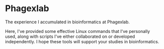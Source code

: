 # Phagexlab
The experience I accumulated in bioinformatics at Phagexlab.

Here, I've provided some effective Linux commands that I've personally used, along with scripts I've either collaborated on or developed independently. I hope these tools will support your studies in bioinformatics.
